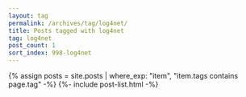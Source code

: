 ```yaml
---
layout: tag
permalink: /archives/tag/log4net/
title: Posts tagged with log4net
tag: log4net
post_count: 1
sort_index: 998-log4net
---
```

{% assign posts = site.posts | where_exp: "item", "item.tags contains page.tag" -%}
{%- include post-list.html -%}
